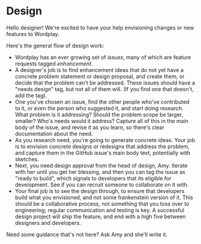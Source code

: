 # Design

Hello designer! We're excited to have your help envisioning changes or new features to Wordplay.

Here's the general flow of design work:

-   Wordplay has an ever growing set of _issues_, many of which are feature requests tagged _enhancement_.
-   A designer's job is to find enhancement ideas that do not yet have a concrete problem statement or design proposal, and create them, or decide that the problem can't be addressed. These issues should have a "needs design" tag, but not all of them will. (If you find one that doesn't, add the tag).
-   One you've chosen an issue, find the other people who've contributed to it, or even the person who suggested it, and start doing research. What problem is it addressing? Should the problem scope be larger, smaller? Who's needs would it address? Capture all of this in the main body of the issue, and revise it as you learn, so there's clear documentation about the need.
-   As you research need, you're going to generate concrete ideas. Your job is to envision concrete designs or redesigns that address the problem, and capture them in the GitHub issue's main body text, potentially with sketches.
-   Next, you need design approval from the head of design, Amy. Iterate with her until you get her blessing, and then you can tag the issue as "ready to build", which signals to developers that its eligible for development. See if you can recruit someone to collaborate on it with.
-   Your final job is to see the design through, to ensure that developers build what you envisioned, and not some frankenstein version of it. This should be a collaborative process, not something that you toss over to engineering; regular communication and testing is key. A successful design project will ship the feature, and end with a high five between designers and developers.

Need some guidance that's not here? Ask Amy and she'll write it.

